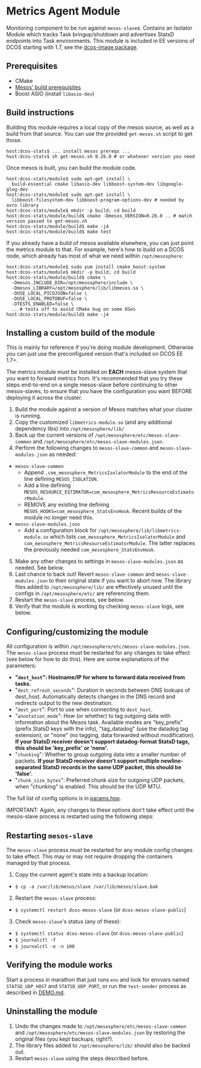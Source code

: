 # Metrics Agent Module

Monitoring component to be run against ```mesos-slave```s. Contains an Isolator Module which tracks Task bringup/shutdown and advertises StatsD endpoints into Task environments. This module is included in EE versions of DCOS starting with 1.7, see the [dcos-image package](https://github.com/mesosphere/dcos-image/blob/master/packages/mesos-metrics-module/).

## Prerequisites

- CMake
- [Mesos' build prerequisites](http://mesos.apache.org/getting-started/)
- Boost ASIO (install ```libasio-dev```)

## Build instructions

Building this module requires a local copy of the mesos source, as well as a build from that source. You can use the provided ```get-mesos.sh``` script to get those.

```
host:dcos-stats$ ... install mesos prereqs ...
host:dcos-stats$ sh get-mesos.sh 0.26.0 # or whatever version you need
```

Once mesos is built, you can build the module code.

```
host:dcos-stats/module$ sudo apt-get install \
  build-essential cmake libasio-dev libboost-system-dev libgoogle-glog-dev
host:dcos-stats/module$ sudo apt-get install \
  libboost-filesystem-dev libboost-program-options-dev # needed by avro library
host:dcos-stats/module$ mkdir -p build; cd build
host:dcos-stats/module/build$ cmake -Dmesos_VERSION=0.26.0 .. # match version passed to get-mesos.sh
host:dcos-stats/module/build$ make -j4
host:dcos-stats/module/build$ make test
```

If you already have a build of mesos available elsewhere, you can just point the metrics module to that. For example, here's how to build on a DCOS node, which already has most of what we need within ```/opt/mesosphere```:

```
host:dcos-stats/module$ sudo yum install cmake boost-system
host:dcos-stats/module$ mkdir -p build; cd build
host:dcos-stats/module/build$ cmake \
  -Dmesos_INCLUDE_DIR=/opt/mesosphere/include \
  -Dmesos_LIBRARY=/opt/mesosphere/lib/libmesos.so \
  -DUSE_LOCAL_PICOJSON=false \
  -DUSE_LOCAL_PROTOBUF=false \
  -DTESTS_ENABLED=false \
  .. # tests off to avoid CMake bug on some OSes
host:dcos-stats/module/build$ make -j4
```

## Installing a custom build of the module

This is mainly for reference if you're doing module development. Otherwise you can just use the preconfigured version that's included on DCOS EE 1.7+.

The metrics module must be installed on **EACH** mesos-slave system that you want to forward metrics from.
It's recommended that you try these steps end-to-end on a single mesos-slave before continuing to other mesos-slaves, to ensure that you have the configuration you want BEFORE deploying it across the cluster.

1. Build the module against a version of Mesos matches what your cluster is running.
2. Copy the customized `libmetrics-module.so` (and any additional dependency libs) into `/opt/mesosphere/lib/`
3. Back up the current versions of `/opt/mesosphere/etc/mesos-slave-common` and `/opt/mesosphere/etc/mesos-slave-modules.json`.
4. Perform the following changes to `mesos-slave-common` and `mesos-slave-modules.json` as needed:
  - `mesos-slave-common`
    - Append `,com_mesosphere_MetricsIsolatorModule` to the end of the line defining `MESOS_ISOLATION`.
    - Add a line defining `MESOS_RESOURCE_ESTIMATOR=com_mesosphere_MetricsResourceEstimatorModule`.
    - REMOVE any existing line defining `MESOS_HOOKS=com_mesosphere_StatsEnvHook`. Recent builds of the module no longer need this.
  - `mesos-slave-modules.json`
    - Add a configuration block for `/opt/mesosphere/lib/libmetrics-module.so` which lists `com_mesosphere_MetricsIsolatorModule` and `com_mesosphere_MetricsResourceEstimatorModule`. The latter replaces the previously needed `com_mesosphere_StatsEnvHook`.
5. Make any other changes to settings in `mesos-slave-modules.json` as needed. See below.
6. Last chance to back out! Revert `mesos-slave-common` and `mesos-slave-modules.json` to their original state if you want to abort now. The library files added to `/opt/mesosphere/lib/` are effectively unused until the configs in `/opt/mesosphere/etc/` are referencing them.
7. Restart the `mesos-slave` process, see below.
8. Verify that the module is working by checking `mesos-slave` logs, see below.

## Configuring/customizing the module

All configuration is within `/opt/mesosphere/etc/mesos-slave-modules.json`. The `mesos-slave` process must be restarted for any changes to take effect (see below for how to do this). Here are some explanations of the parameters:
- **"`dest_host`": Hostname/IP for where to forward data received from tasks.**
- "`dest_refresh_seconds`": Duration in seconds between DNS lookups of dest_host. Automatically detects changes in the DNS record and redirects output to the new destination.
- "`dest_port`": Port to use when connecting to `dest_host`.
- "`annotation_mode`": How (or whether) to tag outgoing data with information about the Mesos task. Available modes are "key_prefix" (prefix StatsD keys with the info), "tag_datadog" (use the datadog tag extension), or "none" (no tagging, data forwarded without modification). **If your StatsD receiver doesn't support datadog-format StatsD tags, this should be 'key_prefix' or 'none'.**
- "`chunking`": Whether to group outgoing data into a smaller number of packets. **If your StatsD receiver doesn't support multiple newline-separated StatsD records in the same UDP packet, this should be 'false'.**
- "`chunk_size_bytes`": Preferred chunk size for outgoing UDP packets, when "chunking" is enabled. This should be the UDP MTU.

The full list of config options is in [params.hpp](params.hpp).

IMPORTANT: Again, any changes to these options don't take effect until the mesos-slave process is restarted using the following steps:

## Restarting `mesos-slave`

The `mesos-slave` process must be restarted for any module config changes to take effect. This may or may not require dropping the containers managed by that process.

1. Copy the current agent's state into a backup location:
  - `$ cp -a /var/lib/mesos/slave /var/lib/mesos/slave.bak`
2. Restart the `mesos-slave` process:
  - `$ systemctl restart dcos-mesos-slave` (or `dcos-mesos-slave-public`)
3. Check `mesos-slave`'s status (any of these):
  - `$ systemctl status dcos-mesos-slave` (or `dcos-mesos-slave-public`)
  - `$ journalctl -f`
  - `$ journalctl -e -n 100`

## Verifying the module works

Start a process in marathon that just runs `env` and look for envvars named `STATSD_UDP_HOST` and `STATSD_UDP_PORT`, or run the `test-sender` process as described in [DEMO.md](../DEMO.md).

## Uninstalling the module

1. Undo the changes made to `/opt/mesosphere/etc/mesos-slave-common` and `/opt/mesosphere/etc/mesos-slave-modules.json` by restoring the original files (you kept backups, right?).
2. The library files added to `/opt/mesosphere/lib/` should also be backed out.
3. Restart `mesos-slave` using the steps described before.
